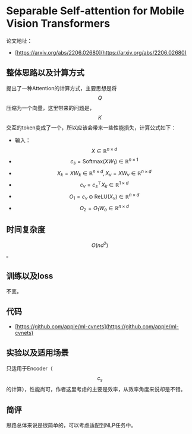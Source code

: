 # Separable Self-attention for Mobile Vision Transformers

论文地址：

- [https://arxiv.org/abs/2206.02680](https://arxiv.org/abs/2206.02680)



## 整体思路以及计算方式

提出了一种Attention的计算方式，主要思想是将$$Q$$压缩为一个向量，这里带来的问题是，$$K$$交互的token变成了一个，所以应该会带来一些性能损失，计算公式如下：

- 输入：$$X\in \mathbb R^{n\times d}$$
- $$c_s = \mathrm{Softmax}(X W_1) \in \mathbb R^{n\times 1}$$
- $$X_k = XW_k \in \mathbb R^{n\times d}, X_v=XW_v \in \mathbb R^{n\times d}$$
- $$c_v= c_s^{\top} X_k \in \mathbb R^{1\times d}$$
- $$O_1=c_v \odot \mathrm{ReLU}(X_v)\in \mathbb R^{n\times d}$$
- $$O_2=O_1 W_o \in \mathbb R^{n\times d}$$



## 时间复杂度

$$O(nd^2)$$。



## 训练以及loss

不变。



## 代码

- [https://github.com/apple/ml-cvnets](https://github.com/apple/ml-cvnets)



## 实验以及适用场景

只适用于Encoder（$$c_s$$的计算），性能尚可，作者这里考虑的主要是效率，从效率角度来说却是不错。



## 简评

思路总体来说是很简单的，可以考虑适配到NLP任务中。